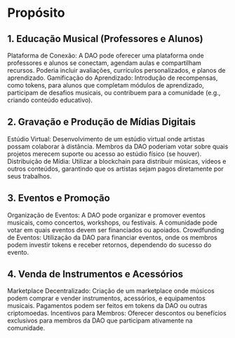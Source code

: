 # Propósito

## 1. Educação Musical (Professores e Alunos)
Plataforma de Conexão: A DAO pode oferecer uma plataforma onde professores e alunos se conectam, agendam aulas e compartilham recursos. Poderia incluir avaliações, currículos personalizados, e planos de aprendizado.
Gamificação do Aprendizado: Introdução de recompensas, como tokens, para alunos que completam módulos de aprendizado, participam de desafios musicais, ou contribuem para a comunidade (e.g., criando conteúdo educativo).


## 2. Gravação e Produção de Mídias Digitais
Estúdio Virtual: Desenvolvimento de um estúdio virtual onde artistas possam colaborar à distância. Membros da DAO poderiam votar sobre quais projetos merecem suporte ou acesso ao estúdio físico (se houver).
Distribuição de Mídia: Utilizar a blockchain para distribuir músicas, vídeos e outros conteúdos, garantindo que os artistas sejam pagos diretamente por seus trabalhos.


## 3. Eventos e Promoção
Organização de Eventos: A DAO pode organizar e promover eventos musicais, como concertos, workshops, ou festivais. A comunidade pode votar em quais eventos devem ser financiados ou apoiados.
Crowdfunding de Eventos: Utilização da DAO para financiar eventos, onde os membros podem investir tokens e receber retornos, dependendo do sucesso do evento.


## 4. Venda de Instrumentos e Acessórios
Marketplace Decentralizado: Criação de um marketplace onde músicos podem comprar e vender instrumentos, acessórios, e equipamentos musicais. Pagamentos podem ser feitos em tokens da DAO ou outras criptomoedas.
Incentivos para Membros: Oferecer descontos ou benefícios exclusivos para membros da DAO que participam ativamente na comunidade.
